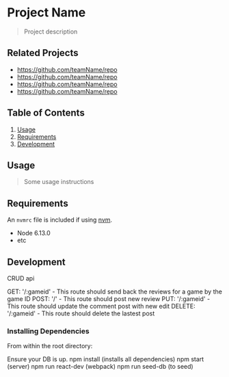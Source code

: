 # Project Name

> Project description

## Related Projects

  - https://github.com/teamName/repo
  - https://github.com/teamName/repo
  - https://github.com/teamName/repo
  - https://github.com/teamName/repo

## Table of Contents

1. [Usage](#Usage)
1. [Requirements](#requirements)
1. [Development](#development)

## Usage

> Some usage instructions

## Requirements

An `nvmrc` file is included if using [nvm](https://github.com/creationix/nvm).

- Node 6.13.0
- etc

## Development

CRUD api

GET: '/:gameid' - This route should send back the reviews for a game by the game ID
POST: '/' - This route should post new review
PUT: '/:gameid' - This route should update the comment post with new edit
DELETE: '/:gameid' - This route should delete the lastest post

### Installing Dependencies

From within the root directory:

Ensure your DB is up.
npm install (installs all dependencies)
npm start (server)
npm run react-dev (webpack)
npm run seed-db (to seed)

```

